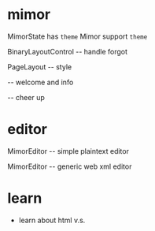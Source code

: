 # mimor

MimorState has `theme`
Mimor support `theme`

BinaryLayoutControl -- handle forgot

PageLayout -- style

<cover> -- welcome and info

<ending> -- cheer up

# editor

MimorEditor -- simple plaintext editor

MimorEditor -- generic web xml editor

# learn

- learn about html <span> v.s. <div>
